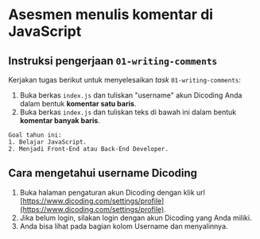 # Asesmen menulis komentar di JavaScript
## Instruksi pengerjaan `01-writing-comments`

Kerjakan tugas berikut untuk menyelesaikan _task_ `01-writing-comments`:

1. Buka berkas `index.js` dan tuliskan "username" akun Dicoding Anda dalam bentuk **komentar satu baris**.
2. Buka berkas `index.js` dan tuliskan teks di bawah ini dalam bentuk **komentar banyak baris**.

```text
Goal tahun ini:
1. Belajar JavaScript.
2. Menjadi Front-End atau Back-End Developer.
```

## Cara mengetahui username Dicoding

1. Buka halaman pengaturan akun Dicoding dengan klik url [https://www.dicoding.com/settings/profile](https://www.dicoding.com/settings/profile).
2. Jika belum login, silakan login dengan akun Dicoding yang Anda miliki.
3. Anda bisa lihat pada bagian kolom Username dan menyalinnya.
